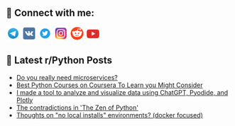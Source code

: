 ## 🔎 Connect with me:
[<img src="https://github.com/bullbesh/bullbesh/blob/main/images/Telegram.png" width="32" height="32" />](https://t.me/bullbesh)
[<img src="https://github.com/bullbesh/bullbesh/blob/main/images/VK.png" width="32" height="32" />](https://vk.com/bullbesh)
[<img src="https://github.com/bullbesh/bullbesh/blob/main/images/Twitter.png" width="32" height="32" />](https://twitter.com/bullbesh1)
[<img src="https://github.com/bullbesh/bullbesh/blob/main/images/Instagram.png" width="32" height="32" />](https://www.instagram.com/bullbesh)
[<img src="https://github.com/bullbesh/bullbesh/blob/main/images/Reddit.png" width="32" height="32" />](https://www.reddit.com/user/bullbesh)
[<img src="https://github.com/bullbesh/bullbesh/blob/main/images/YouTube.png" width="32" height="32" />](https://www.youtube.com/channel/UCtfjRs6uzgq5mfm8S06WTcg)

## 📕 Latest r/Python Posts
<!-- BLOG-POST-LIST:START -->
- [Do you really need microservices?](https://www.reddit.com/r/Python/comments/13d227c/do_you_really_need_microservices/)
- [Best Python Courses on Coursera To Learn you Might Consider](https://www.reddit.com/r/Python/comments/13cz9tr/best_python_courses_on_coursera_to_learn_you/)
- [I made a tool to analyze and visualize data using ChatGPT, Pyodide, and Plotly](https://www.reddit.com/r/Python/comments/13cyll7/i_made_a_tool_to_analyze_and_visualize_data_using/)
- [The contradictions in &#39;The Zen of Python&#39;](https://www.reddit.com/r/Python/comments/13cy37z/the_contradictions_in_the_zen_of_python/)
- [Thoughts on &quot;no local installs&quot; environments? &lpar;docker focused&rpar;](https://www.reddit.com/r/Python/comments/13cxp30/thoughts_on_no_local_installs_environments_docker/)
<!-- BLOG-POST-LIST:END -->
